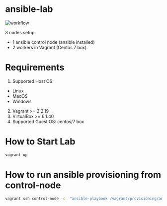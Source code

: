 # ansible-lab
![workflow](https://github.com/airdata/vagrant-ansible-nodes/actions/workflows/main.yml/badge.svg)

3 nodes setup:
  - 1 ansible control node (ansible installed)
  -  2 workers in Vagrant (Centos 7 box).

# Requirements

1. Supported Host OS:
  - Linux
  - MacOS
  - Windows
2. Vagrant >= 2.2.19
3. VirtualBox >= 6.1.40
4. Supported Guest OS: centos/7 box

# How to Start Lab

```bash
vagrant up
```

# How to run ansible provisioning from control-node

```bash
vagrant ssh control-node -c  "ansible-playbook /vagrant/provisioning/ansible/playbook.yml"
```
